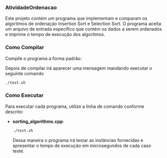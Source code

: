 ### AtividadeOrdenacao

Este projeto contém um programa que implementam e comparam os algoritmos de ordenação Insertion Sort e Selection Sort. O programa aceita um arquivo de entrada específico que contém os dados a serem ordenados e imprime o tempo de execução dos algoritmos.

### Como Compilar

Compile o programa a forma padrão:


Depois de compilar irá aparecer uma mensagem mandando executar o seguinte comando
```sh
./test.sh
```


### Como Executar

Para executar cada programa, utilize a linha de comando conforme descrito:

- **sorting_algorithms.cpp**:
  ```sh
  ./test.sh
  ```
  Dessa maneira o programa irá testar as instâncias fornecidas e apresentar o tempo de execução em microsegundos de cada caso teste.



